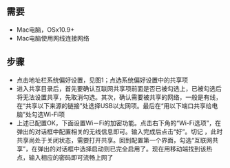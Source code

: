 ## 需要
-	Mac电脑，OSx10.9+ 
-   Mac电脑使用网线连接网络

## 步骤

-	点击地址栏系统偏好设置，见图1；点选系统偏好设置中的共享项
-	进入共享目录后，首先要确认互联网共享项前面是否已被勾选上，已被勾选后将无法设置共享，先取消勾选。其次，确认需要被共享的网络，一般是有线，在“共享以下来源的链接”处选择USB以太网项。最后在“用以下端口共享给电脑”处勾选Wi-Fi项
-	上述已配置OK，下面设置Wi－Fi的加密功能。点击右下角的“Wi-Fi选项”，在弹出的对话框中配置相关的无线信息即可。输入完成后点击“好”。切记 ，此时共享尚处于关闭状态，需要打开共享。回到配置第一个界面，勾选“互联网共享”，在弹出的对话框中选择启动则已完全启用了。现在用移动端找到该热点，输入相应的密码即可流畅上网了